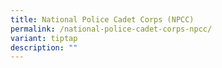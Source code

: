 ```yaml
---
title: National Police Cadet Corps (NPCC)
permalink: /national-police-cadet-corps-npcc/
variant: tiptap
description: ""
---
```

